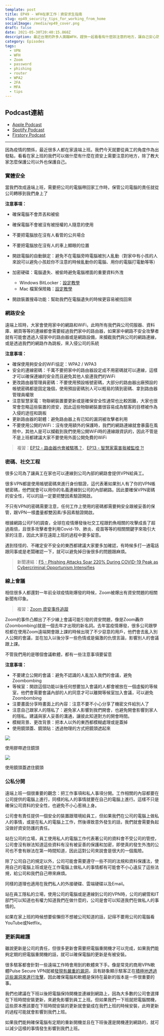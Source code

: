 ```yaml
---
template: post
title: EP49 - WFH在家工作｜資安求生指南
slug: ep49_security_tips_for_working_from_home
socialImage: /media/ep49_cover.png
draft: false
date: 2021-05-30T20:40:15.868Z
description: 最近台灣的許多人面臨WFH，趕快一起看看有什麼該注意的地方，讓自己安心防疫、安心保護資安吧～
category: Episodes
tags:
  - VPN
  - WFH
  - Zoom
  - password
  - phishing
  - router
  - WPA2
  - 2FA
  - MFA
  - tips
---
```

## Podcast連結

* [Apple Podcast](https://podcasts.apple.com/us/podcast/%E8%B3%87%E5%AE%89%E8%A7%A3%E5%A3%93%E7%B8%AE/id1513276667?i=1000523578584)
* [Spotify Podcast](https://open.spotify.com/episode/39SgZxdPtbIxtYeTp909OJ?si=Bpn4HgX3TzmzznrJngQdjA)
* [Firstory Podcast](https://open.firstory.me/story/ckpbn7x775xre08293g4qcvnt)

- - -

因為疫情的關係，最近很多人都在家遠端上班。我們今天就要從員工的角度作為出發點，看看在家上班的我們可以做什麼有什麼在資安上需要注意的地方，除了教大家怎麼保護公司以外也保護自己。

### 實體安全

當我們改成遠端上班，需要把公司的電腦帶回家工作時，保管公司電腦的責任就從公司轉移到我們身上了

**注意事項：** 

* 確保電腦不會弄丟和被偷
* 確保電腦不會被沒有被授權的人隨意的使用
* 不要把電腦放在沒有人看管的公共場合
* 不要把電腦放在沒有人的車上顯眼的位置
* 開啟電腦的自動鎖定：避免不在電腦旁時電腦被別人亂動（對家中有小孩的人來說可以避免小孩趁你不注意的時候亂動你的電腦、用你的電腦打電動等等）
* 加密硬碟：電腦遺失、被偷時避免電腦裡面的重要資料外洩

  * Windows BitLocker：[設定教學](https://support.microsoft.com/zh-tw/help/4502379/windows-10-device-encryption)
  * Mac 檔案保險箱：[設定教學](https://support.apple.com/zh-tw/guide/mac-help/mh11785/mac)
* 開啟裝置搜尋功能：幫助我們在電腦遺失的時候更容易被找回來

### 網路安全

遠端上班時，大家會使用家中的網路和WiFi，此時所有我們與公司伺服器、資料庫、網頁等等的連線都會需要經過我們家中的路由器，如果家中網路不安全攻擊者就有可能會透過入侵家中的路由器或是網路設備，來攔截我們與公司的網路連線，或是透過我們的網路作為跳板，來入侵公司的系統

**注意事項：** 

* 確保使用夠安全的WiFi協定：WPA2 / WPA3
* 安全的連線密碼：千萬不要把家中的路由器設定成不用密碼就可以連線，這樣才可以確保連線的安全而且避免其他人偷連我們的WiFi
* 更改路由器管理員密碼：不要使用預設帳號密碼，大部分的路由器出廠預設的帳號密碼都是固定幾個，使用預設密碼別人可以輕易的猜到密碼、拿到路由器管理員權限
* 注意智慧家電：物聯網裝置要更新或是確保安全性通常也比較困難，大家也很常會忽略這些裝置的資安，因此這些物聯網裝置很容易成為駭客的目標被作為入侵的途徑和跳板
* 更新路由器的韌體：避免路由器上有已知的漏洞被攻擊者利用
* 不要使用公開的WiFi：沒有使用額外的保護時，我們的網路連線就會暴露在風險中，其他人是可以攔截到我們使用公開WiFi時的連線跟資訊的，因此不管是不是上班都建議大家不要使用外面公開免費的WiFi

> 複習：[EP12 - 路由器也會被駭嗎？](/posts/ep12_potential_risks_of_routers)、[EP13 - 智慧家電害我被監控 ?!](/posts/ep13_what_happen_if_my_smart_devices_are_hacked)

### 密碼、社交工程

很多公司為了讓員工在家也可以連線到公司內部的網路會提供VPN給員工。

很多VPN都是使用帳號密碼來進行身份驗證，這代表著如果別人有了你的VPN帳號密碼，他們就會可以用你的名義連線到公司的內部網路。因此要確保VPN密碼的安全性，可以的話一定要把雙因素驗證開啟。

不只有VPN的密碼需要注意，任何工作上使用的密碼都需要夠安全跟被妥善的保管，跟VPN一樣盡量都雙因素/多因素驗證開啟。

根據網路公司F5的調查，全球在疫情爆發後社交工程跟釣魚相關的攻擊成長了超過兩倍，且很多攻擊者會利用Covid-19、肺炎、疫苗等等的相關關鍵字來吸引大家的注意，因此大家在遠距上班的過程中要多留意。

遇到怪怪的、不確定安不安全的東西都建議大家要多加確認，有時候多打一通電話跟同事或是老闆確認一下，就可以避免掉日後很多的問題跟麻煩。

> 新聞連結：[F5 - Phishing Attacks Soar 220% During COVID-19 Peak as Cybercriminal Opportunism Intensifies](https://www.f5.com/company/news/features/phishing-attacks-soar-220--during-covid-19-peak-as-cybercriminal) 

### 線上會議

相信很多人都還對一年前全球疫情剛爆發的時候，Zoom被爆出有資安問題的相關新聞有印象。

> 複習：[Zoom 資安事件追蹤](/posts/newsupdates_zoom)

Zoom的事件凸顯出了不少線上會議可能引發的資安問題，像是Zoom轟炸(Zoombombing)就是一個去年才出現的新名詞。去年當疫情爆發，很多公司跟學校都在使用Zoom遠端開會跟上課的時候出現了不少惡意的用戶，他們會去亂入別人公開的會議，並在加入以後分享一些色情或是偏激的仇恨言論，影響別人的會議跟上課。

不管我們用的是哪個會議軟體，都有一些注意事項要留意

**注意事項：** 

* 不要建立公開的會議：避免不認識的人亂加入我們的會議，避免Zoombombing
* 等候室：開啟這個功能以後任何想要加入會議的人都會被放在一個虛擬的等候室，他們會需要會議內部的人的同意才可以離開等候室加入會議，可以避免Zoombombing
* 注要畫面分享時畫面上的內容：注意不要不小心分享了機密文件給別人了
* 注意自己跟家人的隱私了：避免家人影響到我們開會，也避免開會影響到家人的隱私。建議與家人妥善的溝通，讓彼此知道對方的開會時間。
* 模糊背景、更改背景：把本人以外的東西都模糊處理或是蓋掉
* 使用鏡頭蓋、鏡頭貼：透過物理的方式把鏡頭遮起來

![](/media/schooltips_camsticker.jpg)

使用膠帶遮住鏡頭

![](/media/schooltips_camcover.jpg)

使用鏡頭蓋遮住鏡頭

### 公私分開

遠端上班一個很重要的觀念：把工作事項和私人事項分開。工作相關的內容都要在公司提供的電腦上進行，同樣的私人的事情就要在自己的電腦上進行。這樣不只是確保公司資料的安全性，也避免不小心惹禍上身。

公司會有責任提供一個安全的裝置跟環境給員工，但如果我們在公司的電腦上做私人的事情，或是在私人的電腦上工作，然後導致意外發生的話，我們就會需要負起沒做好資安防護的責任。

站在公司的立場，員工使用私人的電腦工作代表著公司的資料會不受公司的管控，公司會沒有辦法知道這些資料有沒有被妥善的保護和加密，即使真的發生外洩的公司也不會有辦法在第一時間知道，因此這對公司來說會是很大的一個風險。

除了公司自己的規定以外，公司可能會需要遵守一些不同的法規和資料保護法，使用自己的電腦上班或是在工作電腦上做私人的事情都有可能會不小心違反了這些法規，給公司和我們自己帶來麻煩。

同樣的道理也適用在我們私人的外接硬碟、雲端硬碟以及Email。

站在員工隱私的立場，使用公司的電腦或是連線到公司的VPN時，公司的網管和IT部門可以知道也有權力知道我們在做什麼的，公司是會可以知道我們在做私人的事情的。

如果在家上班的時候想要偷懶但不想被公司知道的話，記得不要用公司的電腦看YouTube或Netflix。

### 更新與維護

雖說更新是公司的責任，但很多更新會需要把電腦重開機才可以完成，如果我們能夠定期的把電腦重開機的話，就可以確保電腦的更新是有被安裝。

很多駭客都會針對一些遠端工作時會用到的軟體來下手。像是常見的商用VPN軟體Pulse Secure VPN就被[發現有嚴重的漏洞](https://us-cert.cisa.gov/ncas/alerts/aa21-110a)，且有跡象顯示駭客正在[積極地透過這些漏洞來進行攻擊](https://www.zdnet.com/article/researchers-find-four-new-malware-tools-created-to-exploit-pulse-secure-vpn-appliances/)，因此確保電腦和軟體是保持在最新的版本是一件很重要的事。

我們也建議在下班以後把電腦保持開機並連線到網路上，因為大多數的公司會選擇在下班時間安裝更新，來避免影響到員工上班。但如果我們一下班就把電腦關機，這些原本應該要在下班時間安裝的更新就會變成在我們上班的時候安裝，此時更新的過程可能就會影響到我們上班。

如果我們能夠確保電腦有定期的重新開機並且在下班後還是開機連到網路的，就可以減少這樣的事情發生影響到我們上班。